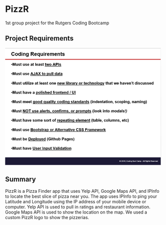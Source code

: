 # PizzR
1st group project for the Rutgers Coding Bootcamp

## Project Requirements

![Basic](assets/images/codingreqs.png)

## Summary 
PizzR is a Pizza Finder app that uses Yelp API, Google Maps API, and IPInfo to locate the best slice of pizza near you.  The app uses IPInfo to ping your Latitude and Longitude using the IP address of your mobile device or computer. Yelp API is used to pull in ratings and restaurant information.  Google Maps API is used to show the location on the map.  We used a custom PizzR logo to show the pizzerias.


